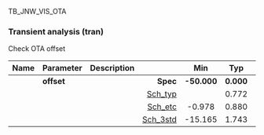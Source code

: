 TB_JNW_VIS_OTA

### Transient analysis (tran)

Check OTA offset



|**Name**|**Parameter**|**Description**| |**Min**|**Typ**|**Max**| Unit|
|:---|:---|:---|---:|:---:|:---:|:---:| ---:|
||**offset** || **Spec**  | **-50.000** | **0.000** | **50.000** | **mV** |
| | | |<a href='results/tran_Sch_typical.html'>Sch_typ</a>| | 0.772 |  | |
| | | |<a href='results/tran_Sch_etc.html'>Sch_etc</a>|-0.978 | 0.880 | 3.383 | |
| | | |<a href='results/tran_Sch_mc.html'>Sch_3std</a>|-15.165 | 1.743 | 18.650 | |

